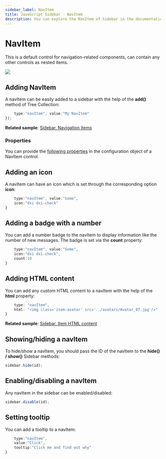 ```yaml
---
sidebar_label: NavItem
title: JavaScript Sidebar - NavItem 
description: You can explore the NavItem of Sidebar in the documentation of the DHTMLX JavaScript UI library. Browse developer guides and API reference, try out code examples and live demos, and download a free 30-day evaluation version of DHTMLX Suite.
---
```


# NavItem

This is a default control for navigation-related components, can contain any other controls as nested items. 

![](../assets/sidebar/navitem.png)

## Adding NavItem

A navItem can be easily added to a sidebar with the help of the **add()** method of Tree Collection:

```javascript
    type:"navItem", value:"My NavItem"
});
```

**Related sample**: [Sidebar. Navigation items](https://snippet.dhtmlx.com/potv580p)

### Properties

You can provide the [following properties](sidebar/api/api_navitem_properties.md) in the configuration object of a NavItem control.

## Adding an icon

A navItem can have an icon which is set through the corresponding option **icon**:

```javascript
    type:"navItem", value:"Some",
    icon:"dxi dxi-check"
}
```

## Adding a badge with a number

You can add a number badge to the navItem to display information like the number of new messages. The badge is set via the **count** property:

```javascript
    type:"navItem", value:"Some",
    icon:"dxi dxi-check",
    count:10
}
```

## Adding HTML content

You can add any custom HTML content to a navItem with the help of the **html** property:

```javascript
    type: "navItem",
    html: "<img class='item-avatar' src='../avatars/Avatar_07.jpg'/>"
}
```

**Related sample**: [Sidebar. Item HTML content](https://snippet.dhtmlx.com/xb6av4qj)

## Showing/hiding a navItem

To hide/show a navItem, you should pass the ID of the navItem to the **hide() / show()** Sidebar methods:

```javascript
sidebar.hide(id);
```

## Enabling/disabling a navItem 

Any navItem in the sidebar can be enabled/disabled:

```javascript
sidebar.disable(id);
```

## Setting tooltip

You can add a tooltip to a navItem:

```javascript
    type:"navItem", 
    value:"Click", 
    tooltip:"Click me and find out why"
}
```
